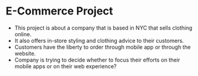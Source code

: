 # E-Commerce Project

* This project is about a company that is based in NYC that sells clothing online.
* It also offers in-store styling and clothing advice to their customers.
* Customers have the liberty to order through mobile app or through the website.
* Company is trying to decide whether to focus their efforts on their mobile apps or on their web experience?
